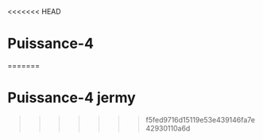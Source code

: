 <<<<<<< HEAD
# Puissance-4
=======
# Puissance-4 jermy
>>>>>>> f5fed9716d15119e53e439146fa7e42930110a6d
